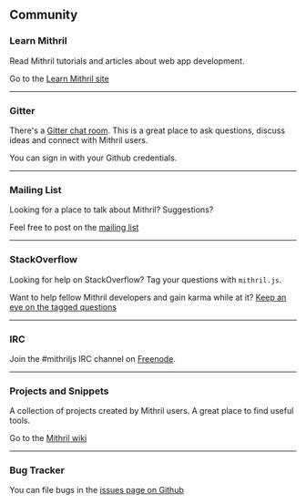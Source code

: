 ## Community

### Learn Mithril

Read Mithril tutorials and articles about web app development.

Go to the [Learn Mithril site](http://lhorie.github.io/mithril-blog)

---

### Gitter

There's a [Gitter chat room](https://gitter.im/lhorie/mithril.js). This is a great place to ask questions, discuss ideas and connect with Mithril users.

You can sign in with your Github credentials. 

---

### Mailing List

Looking for a place to talk about Mithril? Suggestions?

Feel free to post on the [mailing list](https://groups.google.com/forum/#!forum/mithriljs)

---

### StackOverflow

Looking for help on StackOverflow? Tag your questions with `mithril.js`.

Want to help fellow Mithril developers and gain karma while at it? [Keep an eye on the tagged questions](http://stackoverflow.com/questions/tagged/mithril.js)

---

### IRC

Join the #mithriljs IRC channel on [Freenode](http://webchat.freenode.net).

---

### Projects and Snippets

A collection of projects created by Mithril users. A great place to find useful tools.

Go to the [Mithril wiki](https://github.com/lhorie/mithril.js/wiki/Community-Projects)

---

### Bug Tracker

You can file bugs in the [issues page on Github](https://github.com/lhorie/mithril.js/issues?state=open)
